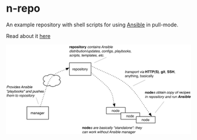 # n-repo

An example repository with shell scripts for using [Ansible](http://ansible.github.com/) in pull-mode.

Read about it [here][1]

![flow][2]

  [1]: http://jpmens.net/2012/07/14/ansible-pull-instead-of-push/
  [2]: ansible-pull-nodes.png

